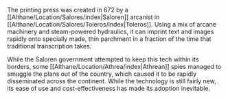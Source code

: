 The printing press was created in 672 by a [[Althane/Location/Salores/index|Saloren]] arcanist in [[Althane/Location/Salores/Toleros/index|Toleros]]. Using a mix of arcane machinery and steam-powered hydraulics, it can imprint text and images rapidly onto specially made, thin parchment in a fraction of the time that traditional transcription takes.

While the Saloren government attempted to keep this tech within its borders, some [[Althane/Location/Athrea/index|Athrean]] spies managed to smuggle the plans out of the country, which caused it to be rapidly disseminated across the continent. While the technology is still fairly new, its ease of use and cost-effectiveness has made its adoption inevitable.

